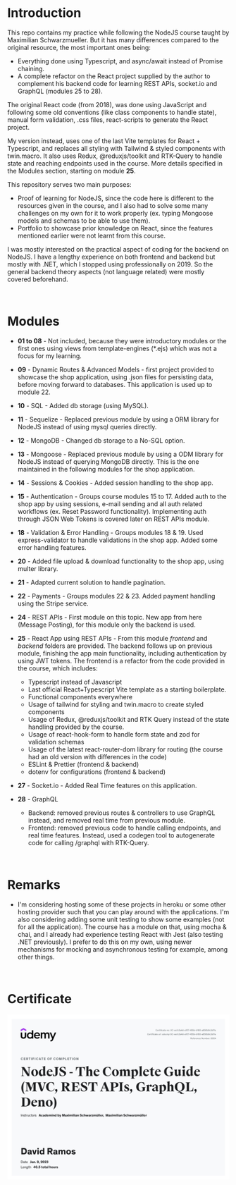 # Introduction

This repo contains my practice while following the NodeJS course taught by Maximilian Schwarzmueller. But it has many differences compared to the original resource, the most important ones being:
- Everything done using Typescript, and async/await instead of Promise chaining.
- A complete refactor on the React project supplied by the author to complement his backend code for learning REST APIs, socket.io and GraphQL (modules 25 to 28).

The original React code (from 2018), was done using JavaScript and following some old conventions (like class components to handle state), manual form validation, .css files, react-scripts to generate the React project.

My version instead, uses one of the last Vite templates for React + Typescript, and replaces all styling with Tailwind & styled components with twin.macro. It also uses Redux, @reduxjs/toolkit and RTK-Query to handle state and reaching endpoints used in the course. More details specified in the Modules section, starting on module **25**.

This repository serves two main purposes:
- Proof of learning for NodeJS, since the code here is different to the resources given in the course, and I also had to solve some many challenges on my own for it to work properly (ex. typing Mongoose models and schemas to be able to use them).
- Portfolio to showcase prior knowledge on React, since the features mentioned earlier were not learnt from this course.

I was mostly interested on the practical aspect of coding for the backend on NodeJS. I have a lengthy experience on both frontend and backend but mostly with .NET, which I stopped using professionally on 2019. So the general backend theory aspects (not language related) were mostly covered beforehand.

<br>

# Modules

- **01 to 08** - Not included, because they were introductory modules or the first ones using views from template-engines (*.ejs) which was not a focus for my learning.

- **09** - Dynamic Routes & Advanced Models - first project provided to showcase the shop application, using .json files for persisting data, before moving forward to databases. This application is used up to module 22.

- **10** - SQL - Added db storage (using MySQL).

- **11** - Sequelize - Replaced previous module by using a ORM library for NodeJS instead of using mysql queries directly.

- **12** - MongoDB - Changed db storage to a No-SQL option.

- **13** - Mongoose - Replaced previous module by using a ODM library for NodeJS instead of querying MongoDB directly. This is the one maintained in the following modules for the shop application.

- **14** - Sessions & Cookies - Added session handling to the shop app.

- **15** - Authentication - Groups course modules 15 to 17. Added auth to the shop app by using sessions, e-mail sending and all auth related workflows (ex. Reset Password functionality). Implementing auth through JSON Web Tokens is covered later on REST APIs module.

- **18** - Validation & Error Handling - Groups modules 18 & 19. Used express-validator to handle validations in the shop app. Added some error handling features.

- **20** - Added file upload & download functionality to the shop app, using multer library.

- **21** - Adapted current solution to handle pagination.

- **22** - Payments - Groups modules 22 & 23. Added payment handling using the Stripe service.

- **24** - REST APIs - First module on this topic. New app from here (Message Posting), for this module only the backend is used.

- **25** - React App using REST APIs - From this module *frontend* and *backend* folders are provided. The backend follows up on previous module, finishing the app main functionality, including authentication by using JWT tokens. The frontend is a refactor from the code provided in the course, which includes:
  - Typescript instead of Javascript
  - Last official React+Typescript Vite template as a starting boilerplate.
  - Functional components everywhere
  - Usage of tailwind for styling and twin.macro to create styled components
  - Usage of Redux, @reduxjs/toolkit and RTK Query instead of the state handling provided by the course.
  - Usage of react-hook-form to handle form state and zod for validation schemas
  - Usage of the latest react-router-dom library for routing (the course had an old version with differences in the code)
  - ESLint & Prettier (frontend & backend)
  - dotenv for configurations (frontend & backend)

- **27** - Socket.io - Added Real Time features on this application.

- **28** - GraphQL
  - Backend: removed previous routes & controllers to use GraphQL instead, and removed real time from previous module.
  - Frontend: removed previous code to handle calling endpoints, and real time features. Instead, used a codegen tool to autogenerate code for calling /graphql with RTK-Query.

<br>

# Remarks

- I'm considering hosting some of these projects in heroku or some other hosting provider such that you can play around with the applications. I'm also considering adding some unit testing to show some examples (not for all the application). The course has a module on that, using mocha & chai, and I already had experience testing React with Jest (also testing .NET previously). I prefer to do this on my own, using newer mechanisms for mocking and asynchronous testing for example, among other things.

<br>

# Certificate

 ![NodeJS course certificate](certificate.jpg)

